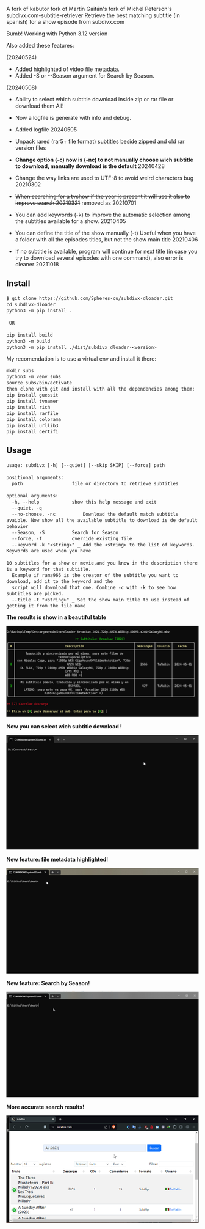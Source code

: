 A fork of kabutor fork of  Martín Gaitán's fork of Michel Peterson's subdivx.com-subtitle-retriever
Retrieve the best matching subtitle (in spanish) for a show episode from subdivx.com

Bumb! Working with Python 3.12 version 

Also added these features:

 (20240524)
 - Added highlighted of video file metadata.
 - Added -S  or --Season argument for Search by Season. 

 (20240508)
- Ability to select which subtitle download inside zip or rar file or download them All!
- Now a logfile is generate with info and debug.

- Added logfile 20240505
- Unpack rared (rar5+ file format) subtitles beside zipped and old rar version files
- **Change option (-c)  now is (-nc) to not manually choose wich subtitle to download, manually download is the default** 20240428
- Change the way links are used to UTF-8 to avoid weird characters bug 20210302
- <strike>When searching for a tvshow if the year is present it will use it also to improve search 20210321</strike> removed as 20210701
- You can add keywords (-k) to improve the automatic selection among the subtitles available for a show. 20210405
- You can define the title of the show manually (-t) Useful when you have a folder with all the episodes titles, but not the show main title 20210406
- If no subtitle is available, program will continue for next title (in case you try to download several episodes with one command), also error is cleaner 20211018

Install
-------
```
$ git clone https://github.com/Spheres-cu/subdivx-dloader.git
cd subdivx-dloader
python3 -m pip install .
 
 OR

pip install build
python3 -m build
python3 -m pip install ./dist/subdivx_dloader-<version>

```

My recomendation is to use a virtual env and install it there:

```
mkdir subs
python3 -m venv subs
source subs/bin/activate
then clone with git and install with all the dependencies among them:
pip install guessit
pip install tvnamer
pip install rich
pip install rarfile
pip install colorama
pip install urllib3
pip install certifi
```


Usage
-----


```
usage: subdivx [-h] [--quiet] [--skip SKIP] [--force] path

positional arguments:
  path                  file or directory to retrieve subtitles

optional arguments:
  -h, --help            show this help message and exit
  --quiet, -q
  --no-choose, -nc          Download the default match subtitle avaible. Now show all the available subtitle to download is de default behavior
  --Season, -S          Search for Season 
  --force, -f           override existing file
  --keyword -k "<string>" _ Add the <string> to the list of keywords. Keywords are used when you have 

10 subtitles for a show or movie,and you know in the description there is a keyword for that subtitle.
  Example if rama966 is the creator of the subtitle you want to download, add it to the keyword and the 
  script will download that one. Combine -c with -k to see how subtitles are picked. 
  --title -t "<string>" _ Set the show main title to use instead of getting it from the file name
```
**The results is show in a beautiful table**

![Design with tables !](https://github.com/Spheres-cu/subdivx-dloader/blob/master/captures/capture03.png)

**Now  you can select wich subtitle download !**

![Select subtitle file to Download !](https://github.com/Spheres-cu/subdivx-dloader/blob/master/captures/capture04.gif)


**New feature: file metadata highlighted!**

![ Highlighted file metadata !](https://github.com/Spheres-cu/subdivx-dloader/blob/master/captures/capture05.gif)

**New feature: Search by Season!**

![ Search by Season !](https://github.com/Spheres-cu/subdivx-dloader/blob/master/captures/capture06.gif)

**More accurate search results!**

![ More accurate search results! !](https://github.com/Spheres-cu/subdivx-dloader/blob/master/captures/capture07.gif)
